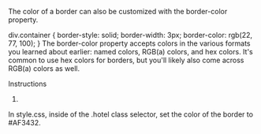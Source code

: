 The color of a border can also be customized with the border-color property.

div.container {
  border-style: solid;
  border-width: 3px;
  border-color: rgb(22, 77, 100);
}
The border-color property accepts colors in the various formats you learned about earlier: named colors, RGB(a) colors, and hex colors. It's common to use hex colors for borders, but you'll likely also come across RGB(a) colors as well.

Instructions

1.
In style.css, inside of the .hotel class selector, set the color of the border to #AF3432.
